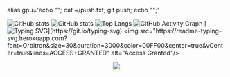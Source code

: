 alias gpu='echo ""; cat ~/push.txt; git push; echo "";'


![GitHub stats](https://github-readme-stats.vercel.app/api?username=codejoaker13&show_icons=true&theme=radical)
![GitHub stats](https://github-readme-stats.vercel.app/api?username=codejoaker13&show_icons=true&theme=radical)
![Top Langs](https://github-readme-stats.vercel.app/api/top-langs/?username=codejoaker13&layout=compact&theme=radical)
![GitHub Activity Graph](https://github-readme-activity-graph.vercel.app/graph?username=codejoaker13&theme=redical)
[![Typing SVG](https://readme-typing-svg.demolab.com?font=Fira+Code&duration=2000&pause=1000&color=F70000&center=true&vCenter=true&width=435&lines=%24+Initializing+System...;Access+Granted+%E2%9C%94;Welcome+to+the+Matrix...)](https://git.io/typing-svg)
<img src="https://readme-typing-svg.herokuapp.com?font=Orbitron&size=30&duration=3000&color=00FF00&center=true&vCenter=true&lines=ACCESS+GRANTED" alt="Access Granted"/>

<p align="center">
  <img src="https://readme-typing-svg.demolab.com?font=Hack&size=18&pause=1000&color=FF0000&center=true&vCenter=true&width=600&height=40&lines=--+HexSec+--" />
</p>

